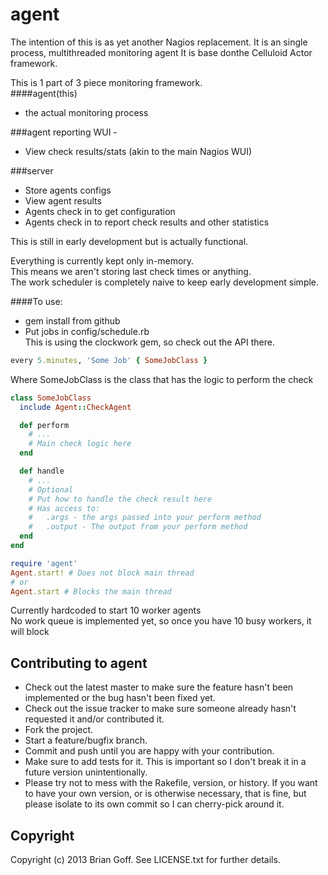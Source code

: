 # agent

The intention of this is as yet another Nagios replacement.
It is an single process, multithreaded monitoring agent
It is base donthe Celluloid Actor framework.

This is 1 part of 3 piece monitoring framework.<br>
####agent(this)
 - the actual monitoring process
 
###agent reporting WUI - 
 - View check results/stats (akin to the main Nagios WUI)

###server
 - Store agents configs
 - View agent results
 - Agents check in to get configuration
 - Agents check in to report check results and other statistics

This is still in early development but is actually functional.

Everything is currently kept only in-memory.<br>
This means we aren't storing last check times or anything.<br>
The work scheduler is completely naive to keep early development simple.<br>

####To use:
  - gem install from github
  - Put jobs in config/schedule.rb <br>This is using the clockwork gem, so check out the API there.

```ruby
every 5.minutes, 'Some Job' { SomeJobClass }
```
Where SomeJobClass is the class that has the logic to perform the check

```ruby
class SomeJobClass
  include Agent::CheckAgent

  def perform
    # ...
    # Main check logic here
  end

  def handle
    # ...
    # Optional
    # Put how to handle the check result here
    # Has access to:
    #   .args - the args passed into your perform method
    #   .output - The output from your perform method
  end
end
```


```ruby
require 'agent'
Agent.start! # Does not block main thread
# or
Agent.start # Blocks the main thread
```

Currently hardcoded to start 10 worker agents<br>
No work queue is implemented yet, so once you have 10 busy workers, it will block


## Contributing to agent

* Check out the latest master to make sure the feature hasn't been implemented or the bug hasn't been fixed yet.
* Check out the issue tracker to make sure someone already hasn't requested it and/or contributed it.
* Fork the project.
* Start a feature/bugfix branch.
* Commit and push until you are happy with your contribution.
* Make sure to add tests for it. This is important so I don't break it in a future version unintentionally.
* Please try not to mess with the Rakefile, version, or history. If you want to have your own version, or is otherwise necessary, that is fine, but please isolate to its own commit so I can cherry-pick around it.

## Copyright

Copyright (c) 2013 Brian Goff. See LICENSE.txt for
further details.


